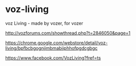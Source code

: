 # voz-living
voz Living - made by vozer, for vozer

http://vozforums.com/showthread.php?t=2846050&page=1

https://chrome.google.com/webstore/detail/voz-living/bpfbcbgognjimbmabiiphhofpgdcgbgc

https://www.facebook.com/VozLiving?fref=ts
